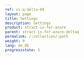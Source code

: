 ```yaml
---
ref: xi-q-delta-09
layout: page
title: Settings
description: Settings
product: xtract-is-for-azure
parent: xtract-is-for-azure-deltaq
permalink: /:collection/:path
weight: 9
lang: de_DE
progressstate: 5
---
```

